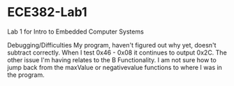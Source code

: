 ECE382-Lab1
===========

Lab 1 for Intro to Embedded Computer Systems

Debugging/Difficulties
  My program, haven't figured out why yet, doesn't subtract correctly. When I test 0x46 - 0x08 it continues to output 0x2C. 
  The other issue I'm having relates to the B Functionality. I am not sure how to jump back from the maxValue or         negativevalue functions to where I was in the program. 
